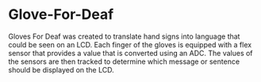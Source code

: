 # Glove-For-Deaf
Gloves For Deaf was created to translate hand signs into language that could be seen on an LCD. Each finger of the gloves is equipped with a flex sensor that provides a value that is converted using an ADC. The values of the sensors are then tracked to determine which message or sentence should be displayed on the LCD.
